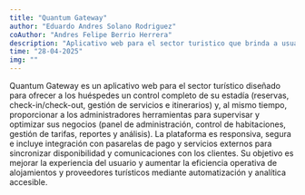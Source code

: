 ```yaml
---
title: "Quantum Gateway"
author: "Eduardo Andres Solano Rodriguez"
coAuthor: "Andres Felipe Berrio Herrera"
description: "Aplicativo web para el sector turistico que brinda a usuarios un control de su estadia y administradores un control sobre sus negocios"
time: "28-04-2025"
img: ""
---
```


Quantum Gateway es un aplicativo web para el sector turístico diseñado para ofrecer a los huéspedes un control completo de su estadía (reservas, check-in/check-out, gestión de servicios e itinerarios) y, al mismo tiempo, proporcionar a los administradores herramientas para supervisar y optimizar sus negocios (panel de administración, control de habitaciones, gestión de tarifas, reportes y análisis). La plataforma es responsiva, segura e incluye integración con pasarelas de pago y servicios externos para sincronizar disponibilidad y comunicaciones con los clientes. Su objetivo es mejorar la experiencia del usuario y aumentar la eficiencia operativa de alojamientos y proveedores turísticos mediante automatización y analítica accesible.
